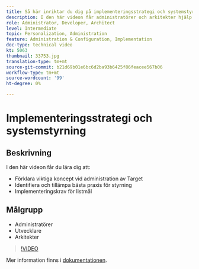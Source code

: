 ```yaml
---
title: Så här inriktar du dig på implementeringsstrategi och systemstyrning
description: I den här videon får administratörer och arkitekter hjälp med att administrera och implementera Adobe Target. I den här videon får du lära dig hur du identifierar och tillämpar bästa praxis för styrning och listar implementeringskrav för Target.
role: Administrator, Developer, Architect
level: Intermediate
topic: Personalization, Administration
feature: Administration & Configuration, Implementation
doc-type: technical video
kt: 5063
thumbnail: 33753.jpg
translation-type: tm+mt
source-git-commit: b21d69b01e6bc6d2ba93b6425f86feacee567b06
workflow-type: tm+mt
source-wordcount: '99'
ht-degree: 0%

---
```



# Implementeringsstrategi och systemstyrning

## Beskrivning

I den här videon får du lära dig att:

* Förklara viktiga koncept vid administration av Target
* Identifiera och tillämpa bästa praxis för styrning
* Implementeringskrav för listmål

## Målgrupp

* Administratörer
* Utvecklare
* Arkitekter

>[!VIDEO](https://video.tv.adobe.com/v/33753/?quality=12)

Mer information finns i [dokumentationen](https://docs.adobe.com/content/help/en/target/using/administer/administrating-target.html).
